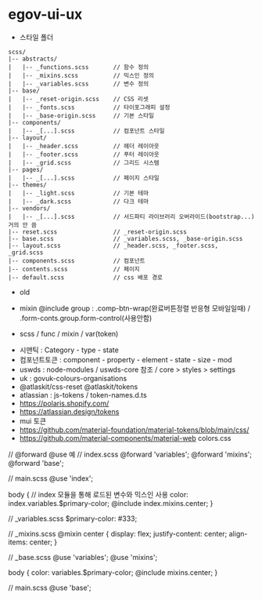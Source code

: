 # egov-ui-ux

* 스타일 폴더
```
scss/
|-- abstracts/
|   |-- _functions.scss       // 함수 정의
|   |-- _mixins.scss          // 믹스인 정의
|   |-- _variables.scss       // 변수 정의
|-- base/
|   |-- _reset-origin.scss    // CSS 리셋
|   |-- _fonts.scss           // 타이포그래피 설정
|   |-- _base-origin.scss     // 기본 스타일
|-- components/
|   |-- _[...].scss           // 컴포넌트 스타일
|-- layout/
|   |-- _header.scss          // 헤더 레이아웃
|   |-- _footer.scss          // 푸터 레이아웃
|   |-- _grid.scss            // 그리드 시스템
|-- pages/
|   |-- _[...].scss           // 페이지 스타일
|-- themes/
|   |-- _light.scss           // 기본 테마
|   |-- _dark.scss            // 다크 테마
|-- vendors/
|   |-- _[...].scss           // 서드파티 라이브러리 오버라이드(bootstrap...) 거의 안 씀
|-- reset.scss                // _reset-origin.scss
|-- base.scss                 // _variables.scss, _base-origin.scss
|-- layout.scss               // _header.scss, _footer.scss, _grid.scss
|-- components.scss           // 컴포넌트
|-- contents.scss             // 페이지
|-- default.scss              // css 배포 경로
```


* old 
- mixin @include group : .comp-btn-wrap(완료버튼정렬 반응형 모바일일때) / .form-conts.group.form-control(사용안함)


* scss / func / mixin / var(token)
- 시맨틱 : Category - type - state 
- 컴포넌트토큰 : component - property - element - state - size - mod
- uswds : node-modules / uswds-core 참조 / core > styles > settings
- uk : govuk-colours-organisations 
- @atlaskit/css-reset @atlaskit/tokens
- atlassian : js-tokens / token-names.d.ts
- https://polaris.shopify.com/ 
- https://atlassian.design/tokens
- mui 토큰
- https://github.com/material-foundation/material-tokens/blob/main/css/
- https://github.com/material-components/material-web
colors.css 



// @forward @use 예
// index.scss
@forward 'variables';
@forward 'mixins';
@forward 'base';

// main.scss
@use 'index';

body {
  // index 모듈을 통해 로드된 변수와 믹스인 사용
  color: index.variables.$primary-color;
  @include index.mixins.center;
}

// _variables.scss
$primary-color: #333;

// _mixins.scss
@mixin center {
  display: flex;
  justify-content: center;
  align-items: center;
}

// _base.scss
@use 'variables';
@use 'mixins';

body {
  color: variables.$primary-color;
  @include mixins.center;
}

// main.scss
@use 'base';